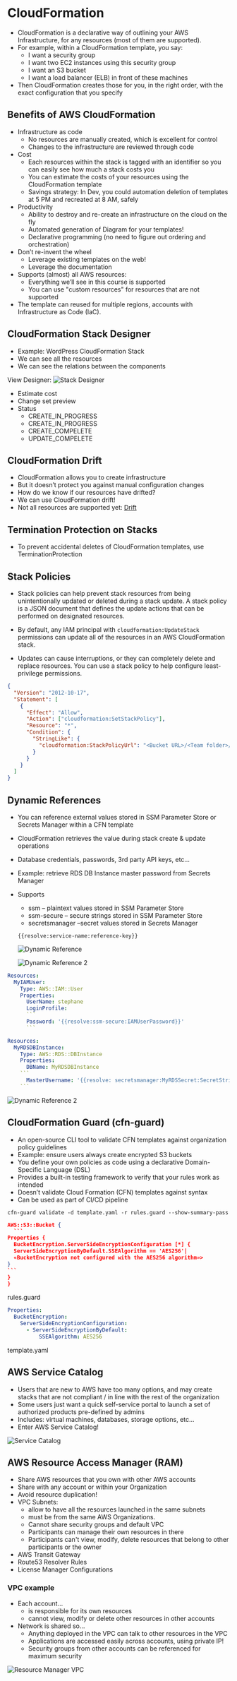 # CloudFormation

- CloudFormation is a declarative way of outlining your AWS Infrastructure, for any resources (most of them are supported).
- For example, within a CloudFormation template, you say:
  - I want a security group
  - I want two EC2 instances using this security group
  - I want an S3 bucket
  - I want a load balancer (ELB) in front of these machines
- Then CloudFormation creates those for you, in the right order, with the exact configuration that you specify

## Benefits of AWS CloudFormation

- Infrastructure as code
  - No resources are manually created, which is excellent for control
  - Changes to the infrastructure are reviewed through code
- Cost
  - Each resources within the stack is tagged with an identifier so you can easily see how much a stack costs you
  - You can estimate the costs of your resources using the CloudFormation template
  - Savings strategy: In Dev, you could automation deletion of templates at 5 PM and recreated at 8 AM, safely
- Productivity
  - Ability to destroy and re-create an infrastructure on the cloud on the fly
  - Automated generation of Diagram for your templates!
  - Declarative programming (no need to figure out ordering and orchestration)
- Don’t re-invent the wheel
  - Leverage existing templates on the web!
  - Leverage the documentation
- Supports (almost) all AWS resources:
  - Everything we’ll see in this course is supported
  - You can use "custom resources" for resources that are not supported
- The template can reused for multiple regions, accounts with Infrastructure as Code (IaC).

## CloudFormation Stack Designer

- Example: WordPress CloudFormation Stack
- We can see all the resources
- We can see the relations between the components

View Designer:
![Stack Designer](./stack_designer.png)

- Estimate cost
- Change set preview
- Status
  - CREATE_IN_PROGRESS
  - CREATE_IN_PROGRESS
  - CREATE_COMPELETE
  - UPDATE_COMPELETE

## CloudFormation Drift

- CloudFormation allows you to create infrastructure
- But it doesn’t protect you against manual configuration changes
- How do we know if our resources have drifted?
- We can use CloudFormation drift!
- Not all resources are supported yet: [Drift](https://docs.aws.amazon.com/AWSCloudFormation/latest/UserGuide/using-cfn-stack-drift-resource-list.html)

## Termination Protection on Stacks

- To prevent accidental deletes of CloudFormation templates, use TerminationProtection

## Stack Policies

- Stack policies can help prevent stack resources from being unintentionally updated or deleted during a stack update. A stack policy is a JSON document that defines the update actions that can be performed on designated resources.

- By default, any IAM principal with `cloudformation:UpdateStack` permissions can update all of the resources in an AWS CloudFormation stack.

- Updates can cause interruptions, or they can completely delete and replace resources. You can use a stack policy to help configure least-privilege permissions.

```json
{
  "Version": "2012-10-17",
  "Statement": [
    {
      "Effect": "Allow",
      "Action": ["cloudformation:SetStackPolicy"],
      "Resource": "*",
      "Condition": {
        "StringLike": {
          "cloudformation:StackPolicyUrl": "<Bucket URL>/<Team folder>/*"
        }
      }
    }
  ]
}
```

## Dynamic References

- You can reference external values stored in SSM Parameter Store or Secrets Manager within a CFN template
- CloudFormation retrieves the value during stack create & update operations
- Database credentials, passwords, 3rd party API keys, etc…
- Example: retrieve RDS DB Instance master password from Secrets Manager
- Supports

  - ssm – plaintext values stored in SSM Parameter Store
  - ssm-secure – secure strings stored in SSM Parameter Store
  - secretsmanager –secret values stored in Secrets Manager

  `{{resolve:service-name:reference-key}}`

  ![Dynamic Reference](./dynamic_reference.png)

  ![Dynamic Reference 2](./dynamic_reference_2.png)

````yaml
Resources:
  MyIAMUser:
    Type: AWS::IAM::User
    Properties:
      UserName: stephane
      LoginProfile:
      ```
      Password: '{{resolve:ssm-secure:IAMUserPassword}}'
      ```
````

````yaml
Resources:
  MyRDSDBInstance:
    Type: AWS::RDS::DBInstance
    Properties:
      DBName: MyRDSDBInstance
    ```
      MasterUsername: '{{resolve: secretsmanager:MyRDSSecret:SecretString:username}}' MasterUserPassword: '{{resolve:secretsmanager:MyRDSSecret:SecretString:password}}'
    ```
````

![Dynamic Reference 2](./dynamic_reference_3.png)

## CloudFormation Guard (cfn-guard)

- An open-source CLI tool to validate CFN templates against organization policy guidelines
- Example: ensure users always create encrypted S3 buckets
- You define your own policies as code using a declarative Domain-Specific Language (DSL)
- Provides a built-in testing framework to verify that your rules work as intended
- Doesn’t validate Cloud Formation (CFN) templates against syntax
- Can be used as part of CI/CD pipeline

`cfn-guard validate -d template.yaml -r rules.guard --show-summary-pass`

````json
AWS::S3::Bucket {
  ```
Properties {
  BucketEncryption.ServerSideEncryptionConfiguration [*] {
  ServerSideEncryptionByDefault.SSEAlgorithm == 'AES256'|
  «BucketEncryption not configured with the AES256 algorithm»>
}
```
}
}
````

rules.guard

```yaml
Properties:
  BucketEncryption:
    ServerSideEncryptionConfiguration:
      - ServerSideEncryptionByDefault:
          SSEAlgorithm: AES256
```

template.yaml

## AWS Service Catalog

- Users that are new to AWS have too many options, and may create
  stacks that are not compliant / in line with the rest of the organization
- Some users just want a quick self-service portal to launch a set of authorized products pre-defined by admins
- Includes: virtual machines, databases, storage options, etc…
- Enter AWS Service Catalog!

![Service Catalog](./service_catalog_diagram.png)

## AWS Resource Access Manager (RAM)

- Share AWS resources that you own with other AWS accounts
- Share with any account or within your Organization
- Avoid resource duplication!
- VPC Subnets:
  - allow to have all the resources launched in the same subnets
  - must be from the same AWS Organizations.
  - Cannot share security groups and default VPC
  - Participants can manage their own resources in there
  - Participants can't view, modify, delete resources that belong to other participants or the owner
- AWS Transit Gateway
- Route53 Resolver Rules
- License Manager Configurations

### VPC example

- Each account…
  - is responsible for its own resources
  - cannot view, modify or delete other resources in other accounts
- Network is shared so…
  - Anything deployed in the VPC can talk to other resources in the VPC
  - Applications are accessed easily across accounts, using private IP!
  - Security groups from other accounts can be referenced for maximum security

![Resource Manager VPC](./resource_manager_vpc.png)
